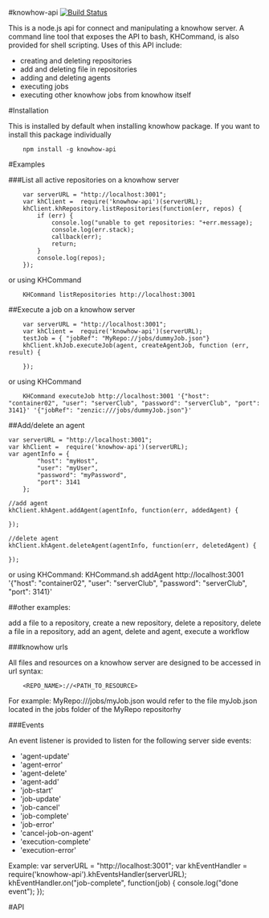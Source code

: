 #knowhow-api [![Build Status](https://travis-ci.org/jfelten/knowhow-api.svg?branch=master)](https://travis-ci.org/jfelten/knowhow-api)

This is a node.js api for connect and manipulating a knowhow server.  A command line tool that exposes the API to bash, KHCommand, is also provided for shell scripting.  Uses of this API include:

* creating and deleting repositories
* add and deleting file in repositories
* adding and deleting agents
* executing jobs
* executing other knowhow jobs from knowhow itself

#Installation

This is installed by default when installing knowhow package.  If you want to install this package individually

		npm install -g knowhow-api
		
#Examples

###List all active repositories on a knowhow server

		var serverURL = "http://localhost:3001";
		var khClient =  require('knowhow-api')(serverURL);
		khClient.khRepository.listRepositories(function(err, repos) {
		  	if (err) {
		  		console.log("unable to get repositories: "+err.message);
				console.log(err.stack);
				callback(err);
				return;
		  	}
		  	console.log(repos);
		});

or using KHCommand

		KHCommand listRepositories http://localhost:3001
		 
##Execute a job on a knowhow server

		var serverURL = "http://localhost:3001";
		var khClient =  require('knowhow-api')(serverURL);
		testJob = { "jobRef": "MyRepo://jobs/dummyJob.json"}
		khClient.khJob.executeJob(agent, createAgentJob, function (err, result) {
			
		});
		
or using KHCommand
		
		KHCommand executeJob http://localhost:3001 '{"host": "container02", "user": "serverClub", "password": "serverClub", "port": 3141}' '{"jobRef": "zenzic:///jobs/dummyJob.json"}'

##Add/delete an agent

	var serverURL = "http://localhost:3001";
	var khClient =  require('knowhow-api')(serverURL);
	var agentInfo = {
			"host": "myHost",
			"user": "myUser",
			"password": "myPassword",
			"port": 3141
		};
	
	//add agent
	khClient.khAgent.addAgent(agentInfo, function(err, addedAgent) {
	
	});
	
	//delete agent
	khClient.khAgent.deleteAgent(agentInfo, function(err, deletedAgent) {
	
	});
	
or using KHCommand:
	KHCommand.sh addAgent http://localhost:3001 '{"host": "container02", "user": "serverClub", "password": "serverClub", "port": 3141}'

##other examples:

add a file to a repository, create a new repository, delete a repository, delete a file in a repository, add an agent, delete and agent, execute a workflow

###knowhow urls

All files and resources on a knowhow server are designed to be accessed in url syntax:

		<REPO_NAME>://<PATH_TO_RESOURCE>

For example: MyRepo:///jobs/myJob.json would refer to the file myJob.json located in the jobs folder of the MyRepo repositorhy


###Events

An event listener is provided to listen for the following server side events:

* 'agent-update' 
* 'agent-error'
* 'agent-delete'
* 'agent-add'
* 'job-start'
* 'job-update'
* 'job-cancel'
* 'job-complete'
* 'job-error'
* 'cancel-job-on-agent'
* 'execution-complete'
* 'execution-error'
	
Example:
		var serverURL = "http://localhost:3001";
		var khEventHandler = require('knowhow-api').khEventsHandler(serverURL);
		khEventHandler.on("job-complete", function(job) {
			console.log("done event");
		});


#API